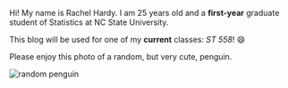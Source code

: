 Hi! My name is Rachel Hardy. I am 25 years old and a **first-year** graduate student of Statistics at NC State University.

This blog will be used for one of my **current** classes: *ST 558*! 😄

Please enjoy this photo of a random, but very cute, penguin.

![random penguin](C:/Users/rhard/OneDrive/Pictures/penguin.png)
